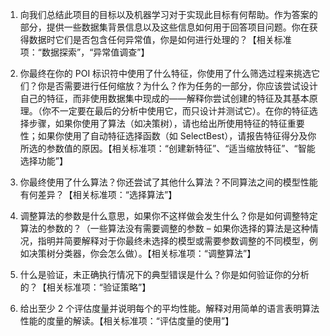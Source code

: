 1.  向我们总结此项目的目标以及机器学习对于实现此目标有何帮助。作为答案的部分，提供一些数据集背景信息以及这些信息如何用于回答项目问题。你在获得数据时它们是否包含任何异常值，你是如何进行处理的？【相关标准项：“数据探索”，“异常值调查”】


2.  你最终在你的 POI 标识符中使用了什么特征，你使用了什么筛选过程来挑选它们？你是否需要进行任何缩放？为什么？作为任务的一部分，你应该尝试设计自己的特征，而非使用数据集中现成的——解释你尝试创建的特征及其基本原理。（你不一定要在最后的分析中使用它，而只设计并测试它）。在你的特征选择步骤，如果你使用了算法（如决策树），请也给出所使用特征的特征重要性；如果你使用了自动特征选择函数（如 SelectBest），请报告特征得分及你所选的参数值的原因。【相关标准项：“创建新特征”、“适当缩放特征”、“智能选择功能”】


3.  你最终使用了什么算法？你还尝试了其他什么算法？不同算法之间的模型性能有何差异？【相关标准项：“选择算法”】


4.  调整算法的参数是什么意思，如果你不这样做会发生什么？你是如何调整特定算法的参数的？（一些算法没有需要调整的参数 – 如果你选择的算法是这种情况，指明并简要解释对于你最终未选择的模型或需要参数调整的不同模型，例如决策树分类器，你会怎么做）。【相关标准项：“调整算法”】


5.  什么是验证，未正确执行情况下的典型错误是什么？你是如何验证你的分析的？【相关标准项：“验证策略”】


6.  给出至少 2 个评估度量并说明每个的平均性能。解释对用简单的语言表明算法性能的度量的解读。【相关标准项：“评估度量的使用”】
